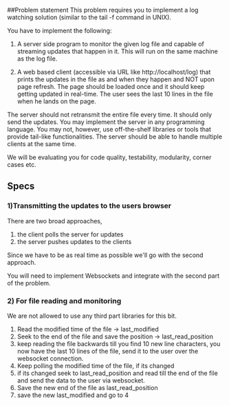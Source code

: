 ##Problem statement
This problem requires you to implement a log watching solution (similar to the tail -f command in UNIX). 

You have to implement the following:

1. A server side program to monitor the given log file and capable of streaming updates that happen in it. This will run on the same machine as the log file.

2. A web based client (accessible via URL like http://localhost/log) that prints the updates in the file as and when they happen and NOT upon page refresh. The page should be loaded once and it should keep getting updated in real-time. The user sees the last 10 lines in the file when he lands on the page.

The server should not retransmit the entire file every time. It should only send the updates. You may implement the server in any programming language. You may not, however, use off-the-shelf libraries or tools that provide tail-like functionalities. The server should be able to handle multiple clients at the same time.

We will be evaluating you for code quality, testability, modularity, corner cases etc.

## Specs


### 1)Transmitting the updates to the users browser
There are two broad approaches, 
1) the client polls the server for updates 
2) the server pushes updates to the clients

Since we have to be as real time as possible we'll go with the second approach.

You will need to implement Websockets and integrate with the second part of the problem.

### 2) For file reading and monitoring

We are not allowed to use any third part libraries for this bit.
1) Read the modified time of the file -> last_modified
2) Seek to the end of the file and save the position -> last_read_position
3) keep reading the file backwards till you find 10 new line characters, you now have the last 10 lines of the file, send it to the user over the websocket connection.
4) Keep polling the modified time of the file, if its changed
5) if its changed seek to last_read_position and read till the end of the file and send the data to the user via websocket. 
6) Save the new end of the file as last_read_position
7) save the new last_modified and go to 4